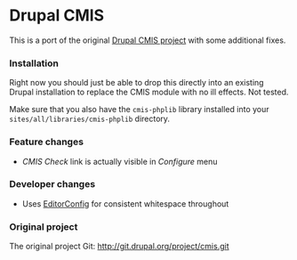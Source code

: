 Drupal CMIS
===========

This is a port of the original [Drupal CMIS project](https://drupal.org/project/cmis) with some additional fixes.

### Installation

Right now you should just be able to drop this directly into an existing Drupal installation to replace the CMIS module with no ill effects. Not tested.

Make sure that you also have the `cmis-phplib` library installed into your `sites/all/libraries/cmis-phplib` directory.

### Feature changes

* _CMIS Check_ link is actually visible in _Configure_ menu

### Developer changes

* Uses [EditorConfig](http://editorconfig.org) for consistent whitespace throughout

### Original project

The original project Git: http://git.drupal.org/project/cmis.git
